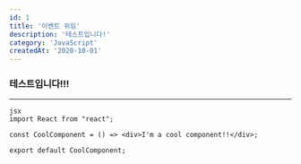 ```yaml
---
id: 1
title: '이벤트 위임'
description: '테스트입니다!'
category: 'JavaScript'
createdAt: '2020-10-01'
---
```


### 테스트입니다!!!

---

```
jsx
import React from "react";

const CoolComponent = () => <div>I'm a cool component!!</div>;

export default CoolComponent;
```
